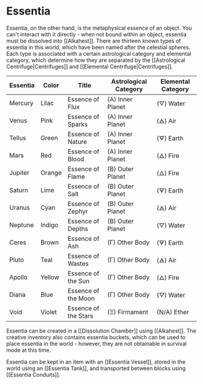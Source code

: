 # Essentia
Essentia, on the other hand, is the metaphysical essence of an object. You can't interact with it directly - when not bound within an object, essentia must be dissolved into [[Alkahest]]. There are thirteen known types of essentia in this world, which have been named after the celestial spheres. Each type is associated with a certain astrological category and elemental category, which determine how they are separated by the [[Astrological Centrifuge|Centrifuges]] and [[Elemental Centrifuge|Centrifuges]].

| Essentia | Color  | Title                | Astrological Category | Elemental Category |
|----------|--------|----------------------|-----------------------|--------------------|
| Mercury  | Lilac  | Essence of Flux      | (Α) Inner Planet      | (🜄) Water          |
| Venus    | Pink   | Essence of Sparks    | (Α) Inner Planet      | (🜁) Air            |
| Tellus   | Green  | Essence of Nature    | (Α) Inner Planet      | (🜃) Earth          |
| Mars     | Red    | Essence of Blood     | (Α) Inner Planet      | (🜂) Fire           |
| Jupiter  | Orange | Essence of Flame     | (Β) Outer Planet      | (🜂) Fire           |
| Saturn   | Lime   | Essence of Salt      | (Β) Outer Planet      | (🜃) Earth          |
| Uranus   | Cyan   | Essence of Zephyr    | (Β) Outer Planet      | (🜁) Air            |
| Neptune  | Indigo | Essence of Depths    | (Β) Outer Planet      | (🜄) Water          |
| Ceres    | Brown  | Essence of Ash       | (Γ) Other Body        | (🜃) Earth          |
| Pluto    | Teal   | Essence of Wastes    | (Γ) Other Body        | (🜁) Air            |
| Apollo   | Yellow | Essence of the Sun   | (Γ) Other Body        | (🜂) Fire           |
| Diana    | Blue   | Essence of the Moon  | (Γ) Other Body        | (🜄) Water          |
| Void     | Violet | Essence of the Stars | (Ξ) Firmament         | (N/A) Ether        |

Essentia can be created in a [[Dissolution Chamber]] using [[Alkahest]]. The creative inventory also contains essentia buckets, which can be used to place essentia in the world - however, they are not obtainable in survival mode at this time.

Essentia can be kept in an item with an [[Essentia Vessel]], stored in the world using an [[Essentia Tank]], and transported between blocks using [[Essentia Conduits]].